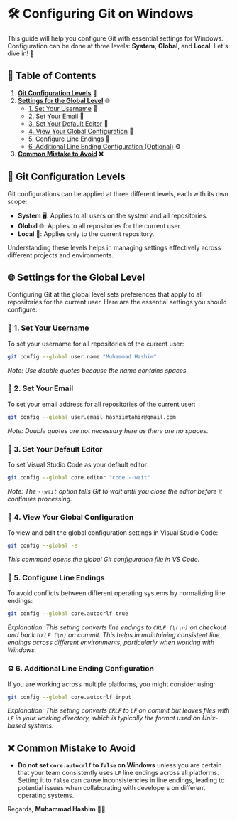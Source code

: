 # 🛠️ Configuring Git on Windows

This guide will help you configure Git with essential settings for Windows. Configuration can be done at three levels: **System**, **Global**, and **Local**. Let's dive in! 🚀

## 📑 Table of Contents

1. [**Git Configuration Levels**](#-git-configuration-levels) 🔧
2. [**Settings for the Global Level**](#-settings-for-the-global-level) 🌐
   - [1. Set Your Username](#-1-set-your-username) 👤
   - [2. Set Your Email](#-2-set-your-email) 📧
   - [3. Set Your Default Editor](#-3-set-your-default-editor) 📝
   - [4. View Your Global Configuration](#-4-view-your-global-configuration) 👀
   - [5. Configure Line Endings](#-5-configure-line-endings) 🔄
   - [6. Additional Line Ending Configuration (Optional)](#-6-additional-line-ending-configuration) ⚙️
3. [**Common Mistake to Avoid**](#-common-mistake-to-avoid) ❌


## 🔧 Git Configuration Levels

Git configurations can be applied at three different levels, each with its own scope:

- **System** 🖥️: Applies to all users on the system and all repositories.
- **Global** 🌐: Applies to all repositories for the current user.
- **Local** 📂: Applies only to the current repository.

Understanding these levels helps in managing settings effectively across different projects and environments.


## 🌐 Settings for the Global Level

Configuring Git at the global level sets preferences that apply to all repositories for the current user. Here are the essential settings you should configure:

### 👤 1. Set Your Username

To set your username for all repositories of the current user:

```sh
git config --global user.name "Muhammad Hashim"
```

*Note: Use double quotes because the name contains spaces.*

### 📧 2. Set Your Email

To set your email address for all repositories of the current user:

```sh
git config --global user.email hashiimtahir@gmail.com
```

*Note: Double quotes are not necessary here as there are no spaces.*

### 📝 3. Set Your Default Editor

To set Visual Studio Code as your default editor:

```sh
git config --global core.editor "code --wait"
```

*Note: The `--wait` option tells Git to wait until you close the editor before it continues processing.*

### 👀 4. View Your Global Configuration

To view and edit the global configuration settings in Visual Studio Code:

```sh
git config --global -e
```

*This command opens the global Git configuration file in VS Code.*

### 🔄 5. Configure Line Endings

To avoid conflicts between different operating systems by normalizing line endings:

```sh
git config --global core.autocrlf true
```

*Explanation: This setting converts line endings to `CRLF (\r\n)` on checkout and back to `LF (\n)` on commit. This helps in maintaining consistent line endings across different environments, particularly when working with Windows.*

### ⚙️ 6. Additional Line Ending Configuration

If you are working across multiple platforms, you might consider using:

```bash
git config --global core.autocrlf input
```

*Explanation: This setting converts `CRLF` to `LF` on commit but leaves files with `LF` in your working directory, which is typically the format used on Unix-based systems.*


## ❌ Common Mistake to Avoid

- **Do not set `core.autocrlf` to `false` on Windows** unless you are certain that your team consistently uses `LF` line endings across all platforms. Setting it to `false` can cause inconsistencies in line endings, leading to potential issues when collaborating with developers on different operating systems.

Regards,
**Muhammad Hashim** 👨‍💻
